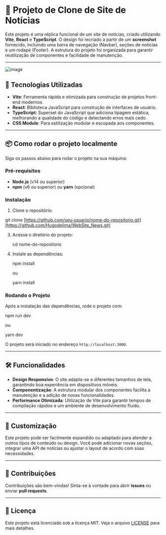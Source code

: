 # 📰 Projeto de Clone de Site de Notícias

Este projeto é uma réplica funcional de um site de notícias, criado utilizando **Vite**, **React** e **TypeScript**. O design foi recriado a partir de um **screenshot** fornecido, incluindo uma barra de navegação (Navbar), seções de notícias e um rodapé (Footer). A estrutura do projeto foi organizada para garantir reutilização de componentes e facilidade de manutenção.

---
![image](https://github.com/user-attachments/assets/c2e4d943-414b-48d0-8fc0-bf773dcc9dd9)

## 🚀 Tecnologias Utilizadas

- **Vite**: Ferramenta rápida e otimizada para construção de projetos front-end modernos.
- **React**: Biblioteca JavaScript para construção de interfaces de usuário.
- **TypeScript**: Superset do JavaScript que adiciona tipagem estática, melhorando a qualidade do código e detectando erros mais cedo.
- **CSS Module**: Para estilização modular e escopada aos componentes.
  
---

## 📦 Como rodar o projeto localmente

Siga os passos abaixo para rodar o projeto na sua máquina:

### Pré-requisitos

- **Node.js** (v14 ou superior)
- **npm** (v6 ou superior) ou **yarn** (opcional)

### Instalação

1. Clone o repositório:

  git clone [https://github.com/seu-usuario/nome-do-repositorio.git](https://github.com/Hugodelima/WebSite_News.git)
   

3. Acesse o diretório do projeto:

   cd nome-do-repositorio
   

4. Instale as dependências:

   npm install
   

   ou


   yarn install
   

### Rodando o Projeto

Após a instalação das dependências, rode o projeto com:


npm run dev


ou


yarn dev


O projeto será iniciado no endereço `http://localhost:3000`.


---

## 🛠️ Funcionalidades

- **Design Responsivo**: O site adapta-se a diferentes tamanhos de tela, garantindo boa experiência em dispositivos móveis.
- **Componentização**: A estrutura modular dos componentes facilita a manutenção e a adição de novas funcionalidades.
- **Performance Otimizada**: Utilização de Vite para garantir tempos de compilação rápidos e um ambiente de desenvolvimento fluido.

---

## 🎨 Customização

Este projeto pode ser facilmente expandido ou adaptado para atender a outros tipos de conteúdo ou design. Você pode adicionar novas seções, integrar uma API de notícias ou ajustar o layout de acordo com suas necessidades.

---

## 🤝 Contribuições

Contribuições são bem-vindas! Sinta-se à vontade para abrir **issues** ou enviar **pull requests**.

---

## 📄 Licença

Este projeto está licenciado sob a licença MIT. Veja o arquivo [LICENSE](LICENSE) para mais detalhes.

